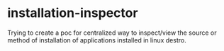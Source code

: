 # installation-inspector
Trying to create a poc for centralized way to inspect/view the source or method of installation of applications installed in linux destro.
